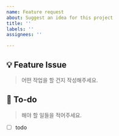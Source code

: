 ```yaml
---
name: Feature request
about: Suggest an idea for this project
title: ''
labels: ''
assignees: ''

---
```


## 💡 Feature Issue
> 어떤 작업을 할 건지 작성해주세요.

## 🌿  To-do
> 해야 할 일들을 적어주세요.
- [ ] todo
